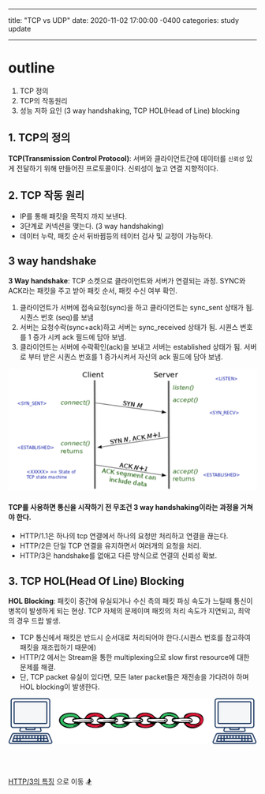 ---
title: "TCP vs UDP"
date: 2020-11-02 17:00:00 -0400
categories: study update
___

# outline
1. TCP 정의
2. TCP의 작동원리
3. 성능 저하 요인 (3 way handshaking, TCP HOL(Head of Line) blocking


## 1. TCP의 정의
**TCP(Transmission Control Protocol)**: 서버와 클라이언트간에 데이터를 `신뢰성` 있게 전달하기 위해 만들어진 프로토콜이다. 신뢰성이 높고 연결 지향적이다.

## 2. TCP 작동 원리
* IP를 통해 패킷을 목적지 까지 보낸다.
* 3단계로 커넥션을 맺는다. (3 way handshaking)
* 데이터 누락, 패킷 순서 뒤바뀜등의 테이터 검사 및 교정이 가능하다.


## 3 way handshake
**3 Way handshake**: TCP 소켓으로 클라이언트와 서버가 연결되는 과정. SYNC와 ACK라는 패킷을 주고 받아 패킷 순서, 패킷 수신 여부 확인.

1. 클라이언트가 서버에 접속요청(sync)을 하고 클라이언트는 sync_sent 상태가 됨. 시퀀스 번호 (seq)를 보냄
2. 서버는 요청수락(sync+ack)하고 서버는 sync_received 상태가 됨. 시퀀스 번호를 1 증가 시켜 ack 필드에 담아 보냄.
3. 클라이언트는 서버에 수락확인(ack)을 보내고 서버는 established 상태가 됨. 서버로 부터 받은 시퀀스 번호를 1 증가시켜서 자신의 ack 필드에 담아 보냄.

![Image of handshaking](img/tcphandshaking.png)

#### TCP를 사용하면 통신을 시작하기 전 무조건 3 way handshaking이라는 과정을 거쳐야 한다.


* HTTP/1.1은 하나의 tcp 연결에서 하나의 요청만 처리하고 연결을 끊는다.
* HTTP/2은 단일 TCP 연결을 유지하면서 여러개의 요청을 처리.
* HTTP/3은 handshake를 없애고 다른 방식으로 연결의 신뢰성 확보.

## 3. TCP HOL(Head Of Line) Blocking
**HOL Blocking**: 패킷이 중간에 유실되거나 수신 측의 패킷 파싱 속도가 느릴때 통신이 병목이 발생하게 되는 현상. TCP 자체의 문제이며 패킷의 처리 속도가 지연되고, 최악의 경우 드랍 발생.

* TCP 통신에서 패킷은 반드시 순서대로 처리되어야 한다.(시퀀스 번호를 참고하여 패킷을 재조립하기 때문에)
* HTTP/2 에서는 Stream을 통한 multiplexing으로 slow first resource에 대한 문제를 해결.
* 단, TCP packet 유실이 있다면, 모든 later packet들은 재전송을 가다려야 하며 HOL blocking이 발생한다.

![Image of handshaking](img/tcp-chain-streams.png)




<br>
<br>

[HTTP/3의 특징](http3details.md) 으로 이동 🏂
